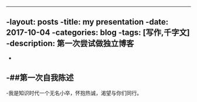 -----
-layout: posts
-title: my presentation
-date: 2017-10-04
-categories: blog
-tags: [写作,千字文]
-description: 第一次尝试做独立博客
-----
-
-##第一次自我陈述
-
-我是知识时代一个无名小卒，怀抱热诚，渴望与你们同行。
